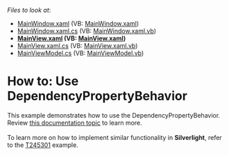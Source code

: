 <!-- default file list -->
*Files to look at*:

* [MainWindow.xaml](./CS/MainWindow.xaml) (VB: [MainWindow.xaml](./VB/MainWindow.xaml))
* [MainWindow.xaml.cs](./CS/MainWindow.xaml.cs) (VB: [MainWindow.xaml.vb](./VB/MainWindow.xaml.vb))
* **[MainView.xaml](./CS/View/MainView.xaml) (VB: [MainView.xaml](./VB/View/MainView.xaml))**
* [MainView.xaml.cs](./CS/View/MainView.xaml.cs) (VB: [MainView.xaml.vb](./VB/View/MainView.xaml.vb))
* [MainViewModel.cs](./CS/ViewModel/MainViewModel.cs) (VB: [MainViewModel.vb](./VB/ViewModel/MainViewModel.vb))
<!-- default file list end -->
# How to: Use DependencyPropertyBehavior


This example demonstrates how to use the DependencyPropertyBehavior.<br />Review <a href="https://documentation.devexpress.com/#WPF/CustomDocument17373">this documentation topic</a> to learn more.<br /><br />To learn more on how to implement similar functionality in <strong>Silverlight</strong>, refer to the <a href="https://www.devexpress.com/Support/Center/p/T245301">T245301</a> example.

<br/>


